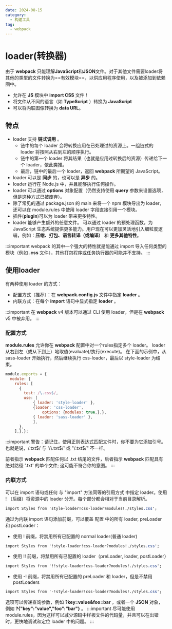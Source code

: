 ```yaml
---
date: 2024-08-15
category:
  - 构建工具
tag:
  - webpack
---
```



# loader(转换器)

由于 **webpack** 只能理解**JavaScript**和**JSON**文件。对于其他文件需要loader将其他的类型的文件转换为==有效模块==，以供应用程序使用，以及被添加到依赖图中。
- 允许在 **JS** 模块中 **import CSS** 文件！
- 将文件从不同的语言（如 **TypeScript** ）转换为 **JavaScript** 
- 可以将内联图像转换为 **data URL**。

## 特点
- loader 支持 **链式调用** 。
    - 链中的每个 loader 会将转换应用在已处理过的资源上。一组链式的 loader 将按照从右到左的顺序执行。
    - 链中的第一个 loader 将其结果（也就是应用过转换后的资源）传递给下一个 loader，依此类推。
    - 最后，链中的最后一个 loader，返回 **webpack** 所期望的 JavaScript。
- loader 可以是 **同步** 的，也可以是 **异步** 的。
- loader 运行在 Node.js 中，并且能够执行任何操作。
- loader 可以通过 **options** 对象配置（仍然支持使用 **query** 参数来设置选项，但是这种方式已被废弃）。
- 除了常见的通过 package.json 的 main 来将一个 npm 模块导出为 loader，还可以在 module.rules 中使用 loader 字段直接引用一个模块。
- 插件(**plugin**)可以为 loader 带来更多特性。
- loader 能够产生额外的任意文件。
可以通过 loader 的预处理函数，为 JavaScript 生态系统提供更多能力。用户现在可以更加灵活地引入细粒度逻辑，例如：**压缩、打包、语言转译（或编译）** 和 **更多其他特性**。

:::important 
webpack 的其中一个强大的特性就是能通过 import 导入任何类型的模块（例如 **.css** 文件），其他打包程序或任务执行器的可能并不支持。
:::

## 使用loader
有两种使用 loader 的方式：
- 配置方式（推荐）：在 **webpack.config.js** 文件中指定 **loader** 。
- 内联方式：在每个 **import** 语句中显式指定 **loader** 。

:::important
在 **webpack** v4 版本可以通过 CLI 使用 loader，但是在 **webpack** v5 中被弃用。
:::

### 配置方式
**module.rules** 允许你在 **webpack** 配置中对一个rules指定多个 loader。 
loader 从右到左（或从下到上）地取值(evaluate)/执行(execute)。
在下面的示例中，从 sass-loader 开始执行，然后继续执行 css-loader，最后以 style-loader 为结束。
```js
module.exports = {
  module: {
    rules: [
      {
        test: /\.css$/,
        use: [
            { loader: 'style-loader' },
            {loader: 'css-loader',
                options: {modules: true,},},
            { loader: 'sass-loader' },
            ],
      },
    ],},};
```
:::important 
警告：请记住，使用正则表达式匹配文件时，你不要为它添加引号。也就是说，/\.txt$/ 与 '/\.txt$/' 或 "/\.txt$/" 不一样。

前者指示 **webpack** 匹配任何以 .txt 结尾的文件，后者指示 **webpack** 匹配具有绝对路径 '.txt' 的单个文件; 这可能不符合你的意图。
:::

### 内联方式
可以在 import 语句或任何 与 "import" 方法同等的引用方式 中指定 loader。使用 ! （后缀）将资源中的 loader 分开。每个部分都会相对于当前目录解析。
```css
import Styles from 'style-loader!css-loader?modules!./styles.css';
```
通过为内联 import 语句添加前缀，可以覆盖 配置 中的所有 loader, preLoader 和 postLoader：
- 使用 ! 前缀，将禁用所有已配置的 normal loader(普通 loader)
```css
import Styles from '!style-loader!css-loader?modules!./styles.css';
```
- 使用 !! 前缀，将禁用所有已配置的 loader（preLoader, loader, postLoader）
```css
import Styles from '!!style-loader!css-loader?modules!./styles.css';
```
- 使用 -! 前缀，将禁用所有已配置的 preLoader 和 loader，但是不禁用 postLoaders
```css
import Styles from '-!style-loader!css-loader?modules!./styles.css';
```
选项可以传递查询参数，例如 **?key=value&foo=bar** ，或者一个 **JSON** 对象，例如 **?{"key":"value","foo":"bar"}** 。
:::important
尽可能使用 module.rules，因为这样可以减少源码中样板文件的代码量，并且可以在出错时，更快地调试和定位 loader 中的问题。
:::


